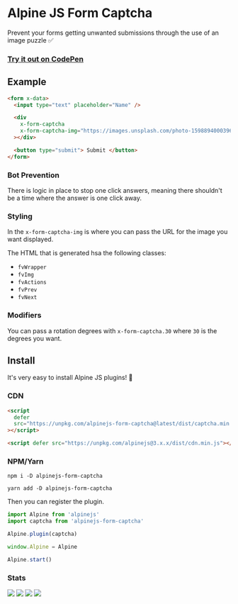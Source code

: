 # Alpine JS Form Captcha

Prevent your forms getting unwanted submissions through the use of an image
puzzle ✅

### [Try it out on CodePen](https://codepen.io/markmead/full/abYpZbj)

## Example

```html
<form x-data>
  <input type="text" placeholder="Name" />

  <div
    x-form-captcha
    x-form-captcha-img="https://images.unsplash.com/photo-1598894000396-bc30e0996899?ixlib=rb-4.0.3&ixid=MnwxMjA3fDB8MHxwaG90by1wYWdlfHx8fGVufDB8fHx8&auto=format&fit=crop&w=400&q=80"
  ></div>

  <button type="submit"> Submit </button>
</form>
```

### Bot Prevention

There is logic in place to stop one click answers, meaning there shouldn't be a
time where the answer is one click away.

### Styling

In the `x-form-captcha-img` is where you can pass the URL for the image you want
displayed.

The HTML that is generated hsa the following classes:

- `fvWrapper`
- `fvImg`
- `fvActions`
- `fvPrev`
- `fvNext`

### Modifiers

You can pass a rotation degrees with `x-form-captcha.30` where `30` is the
degrees you want.

## Install

It's very easy to install Alpine JS plugins! 🙌

### CDN

```html
<script
  defer
  src="https://unpkg.com/alpinejs-form-captcha@latest/dist/captcha.min.js"
></script>

<script defer src="https://unpkg.com/alpinejs@3.x.x/dist/cdn.min.js"></script>
```

### NPM/Yarn

```shell
npm i -D alpinejs-form-captcha

yarn add -D alpinejs-form-captcha
```

Then you can register the plugin.

```js
import Alpine from 'alpinejs'
import captcha from 'alpinejs-form-captcha'

Alpine.plugin(captcha)

window.Alpine = Alpine

Alpine.start()
```

### Stats

![](https://img.shields.io/bundlephobia/min/alpinejs-form-captcha)
![](https://img.shields.io/npm/v/alpinejs-form-captcha)
![](https://img.shields.io/npm/dt/alpinejs-form-captcha)
![](https://img.shields.io/github/license/markmead/alpinejs-form-captcha)
